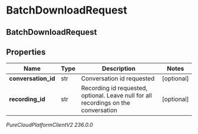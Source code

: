 # BatchDownloadRequest

## BatchDownloadRequest

## Properties

|Name | Type | Description | Notes|
|------------ | ------------- | ------------- | -------------|
| **conversation_id** | str | Conversation id requested | [optional] |
| **recording_id** | str | Recording id requested, optional.  Leave null for all recordings on the conversation | [optional] |



_PureCloudPlatformClientV2 236.0.0_
